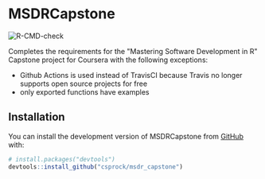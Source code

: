 
# MSDRCapstone

<!-- badges: start -->
![R-CMD-check](https://github.com/csprock/msdr_capstone/actions/workflows/check-release/badge.svg)
<!-- badges: end -->

Completes the requirements for the "Mastering Software Development in R" Capstone project for Coursera with the following exceptions:

* Github Actions is used instead of TravisCI because Travis no longer supports open source projects for free
* only exported functions have examples

## Installation

You can install the development version of MSDRCapstone from [GitHub](https://github.com/) with:

``` r
# install.packages("devtools")
devtools::install_github("csprock/msdr_capstone")
```

